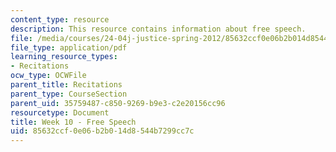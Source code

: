 ```yaml
---
content_type: resource
description: This resource contains information about free speech.
file: /media/courses/24-04j-justice-spring-2012/85632ccf0e06b2b014d8544b7299cc7c_MIT24_04JS12_Week10.pdf
file_type: application/pdf
learning_resource_types:
- Recitations
ocw_type: OCWFile
parent_title: Recitations
parent_type: CourseSection
parent_uid: 35759487-c850-9269-b9e3-c2e20156cc96
resourcetype: Document
title: Week 10 - Free Speech
uid: 85632ccf-0e06-b2b0-14d8-544b7299cc7c
---
```

